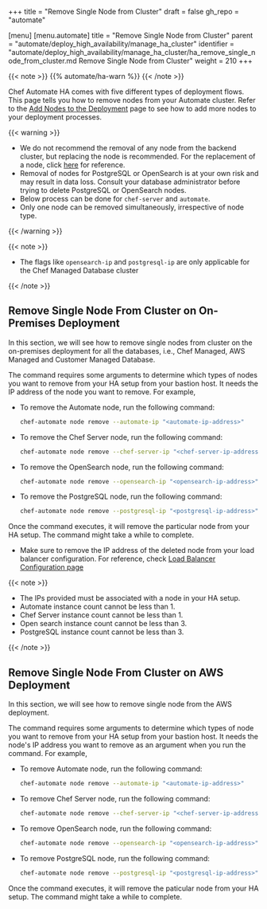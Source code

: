 +++
title = "Remove Single Node from Cluster"
draft = false
gh_repo = "automate"

[menu]
  [menu.automate]
    title = "Remove Single Node from Cluster"
    parent = "automate/deploy_high_availability/manage_ha_cluster"
    identifier = "automate/deploy_high_availability/manage_ha_cluster/ha_remove_single_node_from_cluster.md Remove Single Node from Cluster"
    weight = 210
+++

{{< note >}}
{{% automate/ha-warn %}}
{{< /note >}}

Chef Automate HA comes with five different types of deployment flows. This page tells you how to remove nodes from your Automate cluster. Refer to the [Add Nodes to the Deployment](/automate/ha_add_nodes_to_the_deployment/) page to see how to add more nodes to your deployment processes.

{{< warning >}}

- We do not recommend the removal of any node from the backend cluster, but replacing the node is recommended. For the replacement of a node, click [here](#replace-node-in-automate-ha-cluster) for reference.
- Removal of nodes for PostgreSQL or OpenSearch is at your own risk and may result in data loss. Consult your database administrator before trying to delete PostgreSQL or OpenSearch nodes.
- Below process can be done for `chef-server` and `automate`.
- Only one node can be removed simultaneously, irrespective of node type.

{{< /warning >}}

{{< note >}}

- The flags like `opensearch-ip` and `postgresql-ip` are only applicable for the Chef Managed Database cluster

{{< /note >}}

## Remove Single Node From Cluster on On-Premises Deployment

In this section, we will see how to remove single nodes from cluster on the on-premises deployment for all the databases, i.e., Chef Managed, AWS Managed and Customer Managed Database.

The command requires some arguments to determine which types of nodes you want to remove from your HA setup from your bastion host. It needs the IP address of the node you want to remove. For example,

- To remove the Automate node, run the following command:

    ```sh
    chef-automate node remove --automate-ip "<automate-ip-address>"
    ```

- To remove the Chef Server node, run the following command:

    ```sh
    chef-automate node remove --chef-server-ip "<chef-server-ip-address>"
    ```

- To remove the OpenSearch node, run the following command:

    ```sh
    chef-automate node remove --opensearch-ip "<opensearch-ip-address>"
    ```

- To remove the PostgreSQL node, run the following command:

    ```sh
    chef-automate node remove --postgresql-ip "<postgresql-ip-address>"
    ```

Once the command executes, it will remove the particular node from your HA setup. The command might take a while to complete.

- Make sure to remove the IP address of the deleted node from your load balancer configuration. For reference, check [Load Balancer Configuration page](/automate/loadbalancer_configuration/)

{{< note >}}

- The IPs provided must be associated with a node in your HA setup.
- Automate instance count cannot be less than 1.
- Chef Server instance count cannot be less than 1.
- Open search instance count cannot be less than 3.
- PostgreSQL instance count cannot be less than 3.

{{< /note >}}

## Remove Single Node From Cluster on AWS Deployment

In this section, we will see how to remove single node from the AWS deployment.

The command requires some arguments to determine which types of node you want to remove from your HA setup from your bastion host. It needs the node's IP address you want to remove as an argument when you run the command. For example,

- To remove Automate node, run the following command:

    ```sh
    chef-automate node remove --automate-ip "<automate-ip-address>"
    ```

- To remove Chef Server node, run the following command:

    ```sh
    chef-automate node remove --chef-server-ip "<chef-server-ip-address>"
    ```

- To remove OpenSearch node, run the following command:

    ```sh
    chef-automate node remove --opensearch-ip "<opensearch-ip-address>"
    ```

- To remove PostgreSQL node, run the following command:

    ```sh
    chef-automate node remove --postgresql-ip "<postgresql-ip-address>"
    ```

Once the command executes, it will remove the paticular node from your HA setup. The command might take a while to complete.
